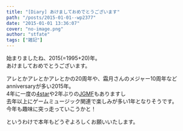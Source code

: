 ```yaml
---
title: "[Diary] あけましておめでとうございます"
path: "/posts/2015-01-01--wp2377"
date: "2015-01-01 13:36:07"
cover: "no-image.png"
author: "stfate"
tags: ["雑記"]
---
```


<style type="text/css">
<!--
p {white-space: pre-wrap};
-->
</style>

始まりましたね、2015(=1995+20)年。
あけましておめでとうございます。

アレとかアレとかアレとかの20周年や、霜月さんのメジャー10周年など
anniversaryが多い2015年。
4年に一度の<a href="http://www.2083.jp/4star/" target="_blank">4star</a>や2年ぶりの<a href="http://jgmf.info/" target="_blank">JGMF</a>もありますし
去年以上にゲームミュージック関連で楽しみが多い1年となりそうです。
今年も趣味に突っ走っていこうかと！

というわけで本年もどうぞよろしくお願いいたします。